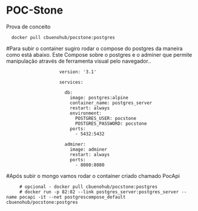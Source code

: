 # POC-Stone
Prova de conceito
    

      docker pull cbuenohub/pocstone:postgres
      
#Para subir o container sugiro rodar o compose do postgres da maneira como está abaixo.
  Este Compose sobre o postgres e o adminer que permite manipulação através de ferramenta visual pelo navegador..
  
                        version: '3.1'

                        services:

                          db:
                            image: postgres:alpine
                            container_name: postgres_server
                            restart: always
                            environment:
                              POSTGRES_USER: pocstone
                              POSTGRES_PASSWORD: pocstone
                            ports:
                              - 5432:5432

                          adminer:
                            image: adminer
                            restart: always
                            ports:
                              - 8080:8080
#Após subir o mongo vamos rodar o container criado chamado PocApi
                     
         # opcional - docker pull cbuenohub/pocstone:postgres
         # docker run -p 82:82 --link postgres_server:postgres_server --name pocapi -it --net postgrescompose_default  cbuenohub/pocstone:postgres
